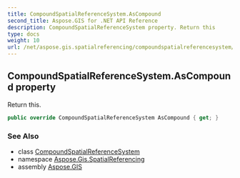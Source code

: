 ```yaml
---
title: CompoundSpatialReferenceSystem.AsCompound
second_title: Aspose.GIS for .NET API Reference
description: CompoundSpatialReferenceSystem property. Return this
type: docs
weight: 10
url: /net/aspose.gis.spatialreferencing/compoundspatialreferencesystem/ascompound/
---
```

## CompoundSpatialReferenceSystem.AsCompound property

Return this.

```csharp
public override CompoundSpatialReferenceSystem AsCompound { get; }
```

### See Also

* class [CompoundSpatialReferenceSystem](../)
* namespace [Aspose.Gis.SpatialReferencing](../../compoundspatialreferencesystem/)
* assembly [Aspose.GIS](../../../)


